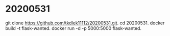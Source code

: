 # 20200531

git clone https://github.com/tkdlek11112/20200531.git. 
cd 20200531. 
docker build -t flask-wanted. 
docker run -d -p 5000:5000 flask-wanted. 
